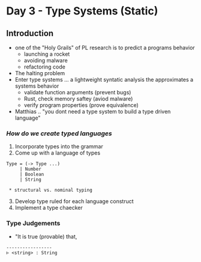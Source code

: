 # Day 3 - Type Systems (Static)

## Introduction
* one of the "Holy Grails" of PL research is to predict a programs behavior
  * launching a rocket
  * avoiding malware
  * refactoring code
* The halting problem
* Enter type systems ... a lightweight syntatic analysis the
  approximates a systems behavior
  * validate function arguments (prevent bugs)
  * Rust, check memory saftey (aviod malware)
  * verify program properties (prove equivalence)
* Matthias .. "you dont need a type system to build a type driven
  language"
### *How do we create typed languages*
  1. Incorporate types into the grammar
  2. Come up with a language of types
```
Type = (-> Type ...)
     | Number
     | Boolean
     | String
```
     * structural vs. nominal typing
  3. Develop type ruled for each language construct
  4. Implement a type chaecker

### Type Judgements
* "It is true (provable) that,
```
-----------------
⊢ <string> : String
```

